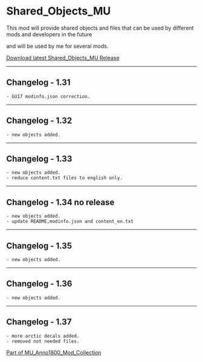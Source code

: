 # Shared_Objects_MU

This mod will provide shared objects and files that can be used by different mods and developers in the future 

and will be used by me for several mods.


[Download latest Shared_Objects_MU Release](https://github.com/muggenstuermer/MU_Anno1800_Mod_Collection/releases/latest)

---------------------------
Changelog - 1.31
---------------------------
	- GU17 modinfo.json correction.
	
---------------------------
Changelog - 1.32
---------------------------
	- new objects added.
	
---------------------------
Changelog - 1.33
---------------------------
	- new objects added.
	- reduce content.txt files to english only.
	
---------------------------
Changelog - 1.34 no release
---------------------------

	- new objects added.
	- update README,modinfo.json and content_en.txt
	
---------------------------
Changelog - 1.35
---------------------------

	- new objects added.
	
---------------------------
Changelog - 1.36
---------------------------

	- new objects added.
	
---------------------------
Changelog - 1.37
---------------------------

	- more arctic decals added.
	- removed not needed files.
	
	
	
[Part of MU_Anno1800_Mod_Collection](https://github.com/muggenstuermer/MU_Anno1800_Mod_Collection)